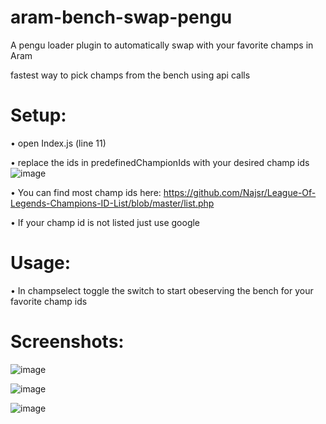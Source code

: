 # aram-bench-swap-pengu
A pengu loader plugin to automatically swap with your favorite champs in Aram

fastest way to pick champs from the bench using api calls

# Setup:
  • open Index.js (line 11) 
  
  • replace the ids in predefinedChampionIds with your desired champ ids
    ![image](https://github.com/leopardbyte/aram-bench-swap-pengu/assets/164386226/9f8da636-922c-46e1-bf6b-7694fdce6703)

  
  • You can find most champ ids here: https://github.com/Najsr/League-Of-Legends-Champions-ID-List/blob/master/list.php

  • If your champ id is not listed just use google

# Usage:
  • In champselect toggle the switch to start obeserving the bench for your favorite champ ids

# Screenshots:
  ![image](https://github.com/leopardbyte/aram-bench-swap-pengu/assets/164386226/d2f7aa87-0537-4ec2-9cc1-df953d82a5eb)

  ![image](https://github.com/leopardbyte/aram-bench-swap-pengu/assets/164386226/7a15e8c2-2e6f-4ced-b527-78adc9980c1d)

  ![image](https://github.com/leopardbyte/aram-bench-swap-pengu/assets/164386226/c6dc0b34-52e9-4c0f-8855-94c2ef4e50d7)




